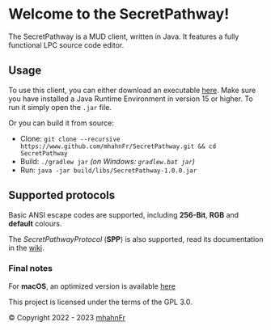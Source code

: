 # Welcome to the SecretPathway!
The SecretPathway is a MUD client, written in Java. It features a fully
functional LPC source code editor.

## Usage
To use this client, you can either download an executable [here][1].
Make sure you have installed a Java Runtime Environment in version 15 or higher.
To run it simply open the `.jar` file.

Or you can build it from source:
- Clone: `git clone --recursive https://www.github.com/mhahnFr/SecretPathway.git && cd SecretPathway`
- Build: `./gradlew jar` *(on Windows: `gradlew.bat jar`)*
- Run: `java -jar build/libs/SecretPathway-1.0.0.jar`

## Supported protocols
Basic ANSI escape codes are supported, including **256-Bit**, **RGB** and **default** colours.

The *SecretPathwayProtocol* (**SPP**) is also supported, read its documentation in the [wiki][4].

### Final notes
For **macOS**, an optimized version is available [here][3]

This project is licensed under the terms of the GPL 3.0.

© Copyright 2022 - 2023 [mhahnFr][2]

[1]: https://github.com/mhahnFr/SecretPathway/releases
[2]: https://www.github.com/mhahnFr
[3]: https://www.github.com/mhahnFr/SecretPathway_macOS
[4]: https://www.github.com/mhahnFr/SecretPathway/wiki